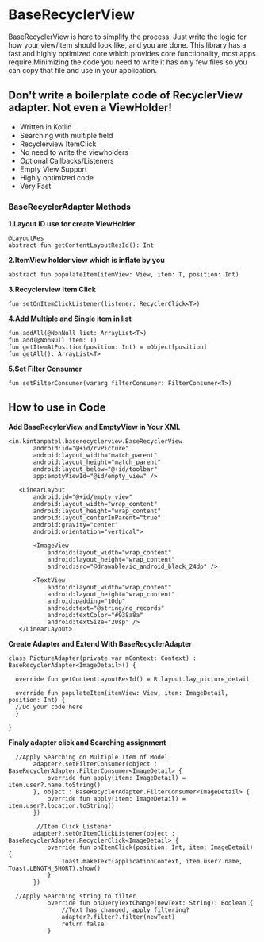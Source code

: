 # BaseRecyclerView

BaseRecyclerView is here to simplify the process. Just write the logic for how your view/item should look like, and you are done. This library has a fast and highly optimized core which provides core functionality, most apps require.Minimizing the code you need to write it has only few files so you can copy that file and use in your application.

## Don't write a boilerplate code of RecyclerView adapter. Not even a ViewHolder!


* Written in Kotlin
* Searching with multiple field
* Recyclerview ItemClick
* No need to write the viewholders
* Optional Callbacks/Listeners
* Empty View Support
* Highly optimized code
* Very Fast

### BaseRecyclerAdapter Methods
**1.Layout ID use for create ViewHolder**
 ```  
@LayoutRes
abstract fun getContentLayoutResId(): Int
```     
**2.ItemView holder view which is inflate by you**
 ```
abstract fun populateItem(itemView: View, item: T, position: Int)
```
**3.Recyclerview Item Click**
```
fun setOnItemClickListener(listener: RecyclerClick<T>)
```
 **4.Add Multiple and Single item in list**
```
fun addAll(@NonNull list: ArrayList<T>)
fun add(@NonNull item: T) 
fun getItemAtPosition(position: Int) = mObject[position]
fun getAll(): ArrayList<T> 
 ```
**5.Set Filter Consumer**
```
fun setFilterConsumer(vararg filterConsumer: FilterConsumer<T>)
 ```
 
 
 ## How to use in Code
 **Add BaseRecylerView and EmptyView in Your XML**
 ```
 <in.kintanpatel.baserecyclerview.BaseRecyclerView
        android:id="@+id/rvPicture"
        android:layout_width="match_parent"
        android:layout_height="match_parent"
        android:layout_below="@+id/toolbar"
        app:emptyViewId="@id/empty_view" />

    <LinearLayout
        android:id="@+id/empty_view"
        android:layout_width="wrap_content"
        android:layout_height="wrap_content"
        android:layout_centerInParent="true"
        android:gravity="center"
        android:orientation="vertical">

        <ImageView
            android:layout_width="wrap_content"
            android:layout_height="wrap_content"
            android:src="@drawable/ic_android_black_24dp" />

        <TextView
            android:layout_width="wrap_content"
            android:layout_height="wrap_content"
            android:padding="10dp"
            android:text="@string/no_records"
            android:textColor="#938a8a"
            android:textSize="20sp" />
    </LinearLayout>
 ```
  **Create Adapter and Extend With BaseRecyclerAdapter**
  ```
  class PictureAdapter(private var mContext: Context) : BaseRecyclerAdapter<ImageDetail>() {

    override fun getContentLayoutResId() = R.layout.lay_picture_detail
    
    override fun populateItem(itemView: View, item: ImageDetail, position: Int) {
    //Do your code here
    }
      
}
```
 **Finaly adapter click and Searching assignment**
 ```
   //Apply Searching on Multiple Item of Model
        adapter?.setFilterConsumer(object : BaseRecyclerAdapter.FilterConsumer<ImageDetail> {
            override fun apply(item: ImageDetail) = item.user?.name.toString()
        }, object : BaseRecyclerAdapter.FilterConsumer<ImageDetail> {
            override fun apply(item: ImageDetail) = item.user?.location.toString()
        })
        
         //Item Click Listener
        adapter?.setOnItemClickListener(object : BaseRecyclerAdapter.RecyclerClick<ImageDetail> {
            override fun onItemClick(position: Int, item: ImageDetail) {
                Toast.makeText(applicationContext, item.user?.name, Toast.LENGTH_SHORT).show()
            }
        })   
        
   //Apply Searching string to filter   
            override fun onQueryTextChange(newText: String): Boolean {
                //Text has changed, apply filtering?
                adapter?.filter?.filter(newText)
                return false
            }
        
 ```
 
 
 
 
 
 
   
     
    


 


